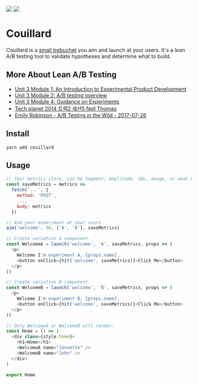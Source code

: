 ![](https://badgen.net/bundlephobia/minzip/couillard)
![](https://badgen.net/bundlephobia/dependency-count/couillard)

# Couillard
Couillard is a [small trebuchet](https://en.wikipedia.org/wiki/Trebuchet#Couillard) you aim and launch at your users. It's a *lean* A/B testing tool to validate hypotheses and determine what to build.

## More About Lean A/B Testing
- [Unit 3 Module 1: An Introduction to Experimental Product Development
](https://www.youtube.com/watch?v=HEnpiMUhRJ0)
- [Unit 3 Module 2: A/B testing overview](https://www.youtube.com/watch?v=08hBllMQ770)
- [Unit 3 Module 4: Guidance on Experiments](https://www.youtube.com/watch?v=jHo4w-ErXaI)
- [Tech planet 2014 트랙2 세션5 Nell Thomas](https://www.youtube.com/watch?v=4Ov61a9IqBU)
- [Emily Robinson - A/B Testing in the Wild - 2017-07-26](https://www.youtube.com/watch?v=SF-ryGgLOgQ)

## Install
```
yarn add couillard
```

## Usage
```javascript
// Your metrics store, can be Segment, Amplitude, SQL, mongo, or what ever you like.
const saveMetrics = metrics =>
  fetch('...', {
    method: 'POST',
    ...,
    body: metrics
  })

// Aim your experiment at your users.
aim('welcome', 50, ['A', 'B'], saveMetrics)

// Create variation A component.
const WelcomeA = launch('welcome', 'A', saveMetrics, props => (
  <p>
    Welcome I'm experiment A, {props.name},
    <button onClick={hit('welcome', saveMetrics)}>Click Me</button>
  </p>
))

// Create variation B component.
const WelcomeB = launch('welcome', 'B', saveMetrics, props => (
  <p>
    Welcome I'm experiment B, {props.name},
    <button onClick={hit('welcome', saveMetrics)}>Click Me</button>
  </p>
))

// Only WelcomeA or WelcomeB will render.
const Home = () => (
  <div class={style.home}>
    <h1>Home</h1>
    <WelcomeA name="Jannette" />
    <WelcomeB name="John" />
  </div>
)

export Home
```


